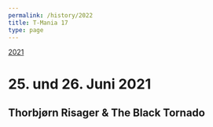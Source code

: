 ```yaml
---
permalink: /history/2022
title: T-Mania 17
type: page
---
```


[2021](/history/2021) 

<!-- -- [2022](/history/2022) -->

# 25. und 26. Juni 2021

## Thorbjørn Risager & The Black Tornado 

<!-- ![2021]( {{ '/assets/images/2021-plakat.jpg' | relative_url }} )

![Flyer 2021 Vorderseite]( {{ '/assets/images/2021-flyer.jpg' | relative_url }} )

![Flyer 2021 Rückseite]( {{ '/assets/images/2021-flyer-2.jpg' | relative_url }} ) -->

<!-- [![Flyer 2019 Vorderseite]( {{'/assets/images/2019-flyer.jpg'|relative_url}} )](/lineup){:class="img-responsive"}

[![Flyer 2019 Rückseite]( {{'/assets/images/2019-flyer-2.jpg'|relative_url}} )](/partner){:class="img-responsive"} -->
